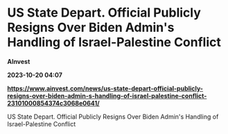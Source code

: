 # US State Depart. Official Publicly Resigns Over Biden Admin's Handling of Israel-Palestine Conflict
**AInvest**

**2023-10-20 04:07**

**https://www.ainvest.com/news/us-state-depart-official-publicly-resigns-over-biden-admin-s-handling-of-israel-palestine-conflict-23101000854374c3068e0641/**

US State Depart. Official Publicly Resigns Over Biden Admin's Handling of Israel-Palestine Conflict